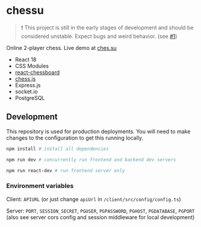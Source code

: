 # chessu

> ❗ This project is still in the early stages of development and should be considered unstable. Expect bugs and weird behavior. (see [#1](https://github.com/nizewn/chessu/issues/1))

Online 2-player chess. Live demo at [ches.su](https://ches.su)

- React 18
- CSS Modules
- [react-chessboard](https://github.com/Clariity/react-chessboard)
- [chess.js](https://github.com/jhlywa/chess.js)
- Express.js
- socket.io
- PostgreSQL

## Development

This repository is used for production deployments. You will need to make changes to the configuration to get this running locally.

```sh
npm install # install all dependencies

npm run dev # concurrently run frontend and backend dev servers

npm run react-dev # run frontend server only
```

### Environment variables

Client: `APIURL` (or just change `apiUrl` in `/client/src/config/config.ts`)

Server: `PORT`, `SESSION_SECRET`, `PGUSER`, `PGPASSWORD`, `PGHOST`, `PGDATABASE`, `PGPORT`
(also see server cors config and session middleware for local development)
